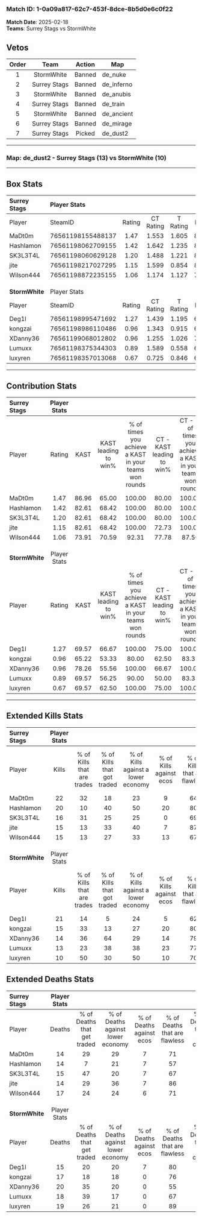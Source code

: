 ### Match ID: 1-0a09a817-62c7-453f-8dce-8b5d0e6c0f22  
**Match Date**: 2025-02-18  
**Teams**: Surrey Stags vs StormWhite  

## Vetos  

| Order | Team | Action | Map |
| :---: | :--: | :----: | --- |
| 1 | StormWhite | Banned | de_nuke |
| 2 | Surrey Stags | Banned | de_inferno |
| 3 | StormWhite | Banned | de_anubis |
| 4 | Surrey Stags | Banned | de_train |
| 5 | StormWhite | Banned | de_ancient |
| 6 | Surrey Stags | Banned | de_mirage |
| 7 | Surrey Stags | Picked | de_dust2 |

---  

### **Map**: de_dust2 - Surrey Stags (13) vs StormWhite (10)  
---  

## Box Stats  

| **Surrey Stags** | Player Stats      |        |           |          |       |      |       |         |        |      |     |
| :- | :- | :-: | :-: | :-: | :-: | :-: | :-: | :-: | :-: | :-: | :-: |
| Player           | SteamID           | Rating | CT Rating | T Rating | KAST  | ADR  | Kills | Assists | Deaths | K/D  | HS% |
| MaDt0m           | 76561198155488137 |  1.47  |   1.553   |  1.605   | 86.96 | 77.8 |  22   |    5    |   14   | 1.57 | 50  |
| Hashlamon        | 76561198062709155 |  1.42  |   1.642   |  1.235   | 82.61 | 97.1 |  20   |    5    |   14   | 1.43 | 75  |
| SK3L3T4L         | 76561198060629128 |  1.20  |   1.488   |  1.221   | 82.61 | 81.7 |  16   |    4    |   15   | 1.07 | 81  |
| jite             | 76561198217027295 |  1.15  |   1.599   |  0.854   | 82.61 | 71.3 |  15   |    4    |   14   | 1.07 | 20  |
| Wilson444        | 76561198872235155 |  1.06  |   1.174   |  1.127   | 73.91 | 81.8 |  15   |    6    |   17   | 0.88 | 66  |
|                  |                   |        |           |          |       |      |       |         |        |      |     |
|                  |                   |        |           |          |       |      |       |         |        |      |     |
|                  |                   |        |           |          |       |      |       |         |        |      |     |
| **StormWhite**   | Player Stats      |        |           |          |       |      |       |         |        |      |     |
| Player           | SteamID           | Rating | CT Rating | T Rating | KAST  | ADR  | Kills | Assists | Deaths | K/D  | HS% |
| Deg1l            | 76561198995471692 |  1.27  |   1.439   |  1.195   | 69.57 | 75.2 |  21   |    5    |   15   | 1.40 | 42  |
| kongzai          | 76561198986110486 |  0.96  |   1.343   |  0.915   | 65.22 | 72.3 |  15   |    6    |   17   | 0.88 | 60  |
| XDanny36         | 76561199068012802 |  0.96  |   1.255   |  1.026   | 78.26 | 74.3 |  14   |    7    |   20   | 0.70 | 42  |
| Lumuxx           | 76561198375344303 |  0.89  |   1.589   |  0.558   | 69.57 | 69.2 |  13   |    6    |   18   | 0.72 | 61  |
| luxyren          | 76561198357013068 |  0.67  |   0.725   |  0.846   | 69.57 | 45.5 |  10   |    5    |   19   | 0.53 | 30  |
---  

## Contribution Stats  

| **Surrey Stags** | Player Stats |       |                      |                                                        |                           |                                                             |                          |                                                            |
| :- | :-: | :-: | :-: | :-: | :-: | :-: | :-: | :-: |
| Player           |    Rating    | KAST  | KAST leading to win% | % of times you achieve a KAST in your teams won rounds | CT - KAST leading to win% | CT - % of times you achieve a KAST in your teams won rounds | T - KAST leading to win% | T - % of times you achieve a KAST in your teams won rounds |
| MaDt0m           |     1.47     | 86.96 |        65.00         |                         100.00                         |           80.00           |                           100.00                            |          50.00           |                           100.00                           |
| Hashlamon        |     1.42     | 82.61 |        68.42         |                         100.00                         |           80.00           |                           100.00                            |          55.56           |                           100.00                           |
| SK3L3T4L         |     1.20     | 82.61 |        68.42         |                         100.00                         |           80.00           |                           100.00                            |          55.56           |                           100.00                           |
| jite             |     1.15     | 82.61 |        68.42         |                         100.00                         |           72.73           |                           100.00                            |          62.50           |                           100.00                           |
| Wilson444        |     1.06     | 73.91 |        70.59         |                         92.31                          |           77.78           |                            87.50                            |          62.50           |                           100.00                           |
|                  |              |       |                      |                                                        |                           |                                                             |                          |                                                            |
|                  |              |       |                      |                                                        |                           |                                                             |                          |                                                            |
|                  |              |       |                      |                                                        |                           |                                                             |                          |                                                            |
| **StormWhite**   | Player Stats |       |                      |                                                        |                           |                                                             |                          |                                                            |
| Player           |    Rating    | KAST  | KAST leading to win% | % of times you achieve a KAST in your teams won rounds | CT - KAST leading to win% | CT - % of times you achieve a KAST in your teams won rounds | T - KAST leading to win% | T - % of times you achieve a KAST in your teams won rounds |
| Deg1l            |     1.27     | 69.57 |        66.67         |                         100.00                         |           75.00           |                           100.00                            |          57.14           |                           100.00                           |
| kongzai          |     0.96     | 65.22 |        53.33         |                         80.00                          |           62.50           |                            83.33                            |          42.86           |                           75.00                            |
| XDanny36         |     0.96     | 78.26 |        55.56         |                         100.00                         |           66.67           |                           100.00                            |          44.44           |                           100.00                           |
| Lumuxx           |     0.89     | 69.57 |        56.25         |                         90.00                          |           50.00           |                            83.33                            |          66.67           |                           100.00                           |
| luxyren          |     0.67     | 69.57 |        62.50         |                         100.00                         |           75.00           |                           100.00                            |          50.00           |                           100.00                           |
---  

## Extended Kills Stats  

| **Surrey Stags** | Player Stats |                            |                            |                                    |                         |                              |                                 |                                       |                    |           |
| :- | :-: | :-: | :-: | :-: | :-: | :-: | :-: | :-: | :-: | :-: |
| Player           |    Kills     | % of Kills that are trades | % of Kills that got traded | % of Kills against a lower economy | % of Kills against ecos | % of Kills that are flawless | % of Kills that are close duels | % of Kills that are assisted by flash | Pistol Round Kills | AWP Kills |
| MaDt0m           |      22      |             32             |             18             |                 23                 |            9            |              64              |                9                |                   5                   |         0          |     3     |
| Hashlamon        |      20      |             10             |             40             |                 50                 |           20            |              80              |                5                |                  10                   |         0          |     0     |
| SK3L3T4L         |      16      |             31             |             25             |                 25                 |            0            |              69              |                0                |                   0                   |         0          |     0     |
| jite             |      15      |             13             |             33             |                 40                 |            7            |              87              |                0                |                  13                   |         9          |     2     |
| Wilson444        |      15      |             13             |             27             |                 33                 |           13            |              67              |                0                |                   7                   |         0          |     3     |
|                  |              |                            |                            |                                    |                         |                              |                                 |                                       |                    |           |
|                  |              |                            |                            |                                    |                         |                              |                                 |                                       |                    |           |
|                  |              |                            |                            |                                    |                         |                              |                                 |                                       |                    |           |
| **StormWhite**   | Player Stats |                            |                            |                                    |                         |                              |                                 |                                       |                    |           |
| Player           |    Kills     | % of Kills that are trades | % of Kills that got traded | % of Kills against a lower economy | % of Kills against ecos | % of Kills that are flawless | % of Kills that are close duels | % of Kills that are assisted by flash | Pistol Round Kills | AWP Kills |
| Deg1l            |      21      |             14             |             5              |                 24                 |            5            |              62              |                0                |                   0                   |         4          |     4     |
| kongzai          |      15      |             33             |             13             |                 27                 |           20            |              80              |               13                |                   0                   |         0          |     0     |
| XDanny36         |      14      |             36             |             64             |                 29                 |           14            |              79              |                7                |                   7                   |         0          |     1     |
| Lumuxx           |      13      |             23             |             38             |                 38                 |           23            |              77              |               15                |                  23                   |         0          |     1     |
| luxyren          |      10      |             50             |             30             |                 50                 |           10            |              70              |                0                |                   0                   |         0          |     0     |
## Extended Deaths Stats  

| **Surrey Stags** | Player Stats |                             |                                   |                          |                               |                            |                           |               |
| :- | :-: | :-: | :-: | :-: | :-: | :-: | :-: | :-: |
| Player           |    Deaths    | % of Deaths that get traded | % of Deaths against lower economy | % of Deaths against ecos | % of Deaths that are flawless | % of Deaths that are close | % of Deaths while blinded | Deaths to AWP |
| MaDt0m           |      14      |             29              |                29                 |            7             |              71               |             7              |             0             |       1       |
| Hashlamon        |      14      |              7              |                21                 |            7             |              57               |             0              |             0             |       2       |
| SK3L3T4L         |      15      |             47              |                20                 |            7             |              67               |             13             |             0             |       0       |
| jite             |      14      |             29              |                36                 |            7             |              86               |             0              |             7             |       1       |
| Wilson444        |      17      |             24              |                24                 |            6             |              71               |             12             |            18             |       0       |
|                  |              |                             |                                   |                          |                               |                            |                           |               |
|                  |              |                             |                                   |                          |                               |                            |                           |               |
|                  |              |                             |                                   |                          |                               |                            |                           |               |
| **StormWhite**   | Player Stats |                             |                                   |                          |                               |                            |                           |               |
| Player           |    Deaths    | % of Deaths that get traded | % of Deaths against lower economy | % of Deaths against ecos | % of Deaths that are flawless | % of Deaths that are close | % of Deaths while blinded | Deaths to AWP |
| Deg1l            |      15      |             20              |                20                 |            7             |              80               |             0              |             7             |       2       |
| kongzai          |      17      |             18              |                18                 |            0             |              76               |             12             |             0             |       3       |
| XDanny36         |      20      |             35              |                20                 |            0             |              55               |             5              |            10             |       2       |
| Lumuxx           |      18      |             39              |                17                 |            0             |              67               |             0              |             6             |       1       |
| luxyren          |      19      |             26              |                21                 |            0             |              89               |             0              |            11             |       1       |
